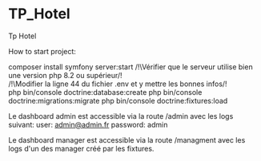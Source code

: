 # TP_Hotel
Tp Hotel

How to start project:

composer install
symfony server:start
/!\Vérifier que le serveur utilise bien une version php 8.2 ou supérieur/!\
/!\Modifier la ligne 44 du fichier .env et y mettre les bonnes infos/!\
php bin/console doctrine:database:create
php bin/console doctrine:migrations:migrate
php bin/console doctrine:fixtures:load


Le dashboard admin est accessible via la route /admin avec les logs suivant:
user: admin@admin.fr
password: admin

Le dashboard manager est accessible via la route /managment avec les logs d'un des manager créé par les fixtures.